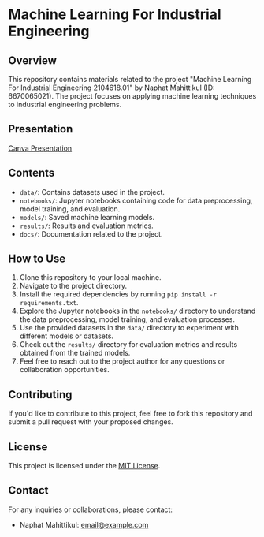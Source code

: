 # Machine Learning For Industrial Engineering

## Overview
This repository contains materials related to the project "Machine Learning For Industrial Engineering 2104618.01" by Naphat Mahittikul (ID: 6670065021). The project focuses on applying machine learning techniques to industrial engineering problems.

## Presentation
[Canva Presentation](https://www.canva.com/design/DAGD33yMn9I/A82w9nNbeU_G5L-Z4dZGpw/edit?utm_content=DAGD33yMn9I&utm_campaign=designshare&utm_medium=link2&utm_source=sharebutton)

## Contents
- `data/`: Contains datasets used in the project.
- `notebooks/`: Jupyter notebooks containing code for data preprocessing, model training, and evaluation.
- `models/`: Saved machine learning models.
- `results/`: Results and evaluation metrics.
- `docs/`: Documentation related to the project.

## How to Use
1. Clone this repository to your local machine.
2. Navigate to the project directory.
3. Install the required dependencies by running `pip install -r requirements.txt`.
4. Explore the Jupyter notebooks in the `notebooks/` directory to understand the data preprocessing, model training, and evaluation processes.
5. Use the provided datasets in the `data/` directory to experiment with different models or datasets.
6. Check out the `results/` directory for evaluation metrics and results obtained from the trained models.
7. Feel free to reach out to the project author for any questions or collaboration opportunities.

## Contributing
If you'd like to contribute to this project, feel free to fork this repository and submit a pull request with your proposed changes.

## License
This project is licensed under the [MIT License](LICENSE).

## Contact
For any inquiries or collaborations, please contact:
- Naphat Mahittikul: [email@example.com](mailto:email@example.com)
